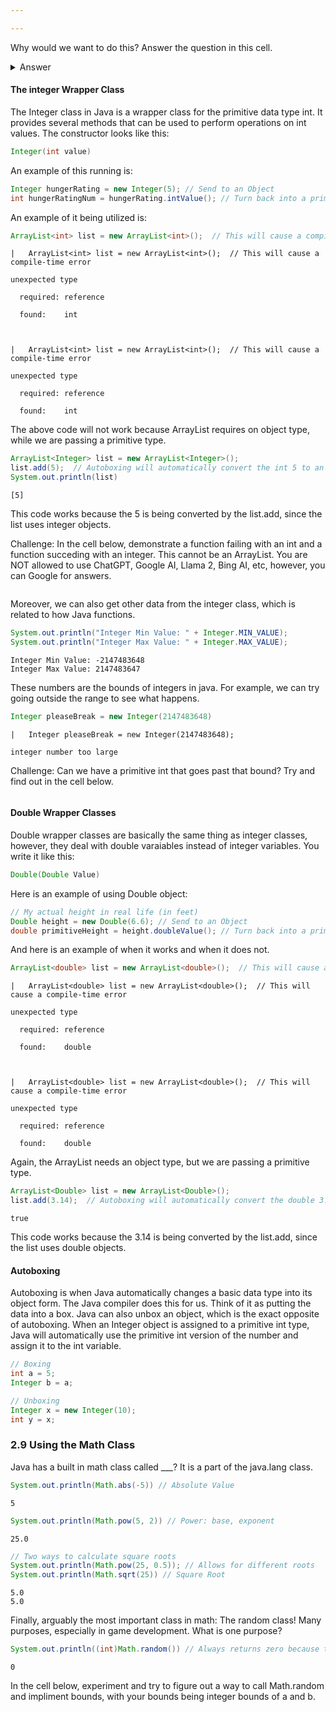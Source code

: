 ```yaml
---

---
```


Why would we want to do this? Answer the question in this cell.

<details>
<summary>Answer</summary>
<br>
These classes convert primitive data types (int/double) to a reference data type (object). We convert these because different data structures in java require different types of variables, some of which are only objects. By parsing the values of the primitive data to an object, we can send values to methods and structures that only take object values, like ArrayList, for example. 
</details>

#### The integer Wrapper Class
The Integer class in Java is a wrapper class for the primitive data type int. It provides several methods that can be used to perform operations on int values. The constructor looks like this:


```Java
Integer(int value)
```

An example of this running is:


```Java
Integer hungerRating = new Integer(5); // Send to an Object
int hungerRatingNum = hungerRating.intValue(); // Turn back into a primitive
```

An example of it being utilized is:


```Java
ArrayList<int> list = new ArrayList<int>();  // This will cause a compile-time error
```


    |   ArrayList<int> list = new ArrayList<int>();  // This will cause a compile-time error

    unexpected type

      required: reference

      found:    int

    

    |   ArrayList<int> list = new ArrayList<int>();  // This will cause a compile-time error

    unexpected type

      required: reference

      found:    int

    


The above code will not work because ArrayList requires on object type, while we are passing a primitive type.


```Java
ArrayList<Integer> list = new ArrayList<Integer>();
list.add(5);  // Autoboxing will automatically convert the int 5 to an Integer object
System.out.println(list)
```

    [5]


This code works because the 5 is being converted by the list.add, since the list uses integer objects. 

Challenge: In the cell below, demonstrate a function failing with an int and a function succeding with an integer. This cannot be an ArrayList. You are NOT allowed to use ChatGPT, Google AI, Llama 2, Bing AI, etc, however, you can Google for answers.


```Java

```

Moreover, we can also get other data from the integer class, which is related to how Java functions.


```Java
System.out.println("Integer Min Value: " + Integer.MIN_VALUE);
System.out.println("Integer Max Value: " + Integer.MAX_VALUE);
```

    Integer Min Value: -2147483648
    Integer Max Value: 2147483647


These numbers are the bounds of integers in java. For example, we can try going outside the range to see what happens.


```Java
Integer pleaseBreak = new Integer(2147483648)
```


    |   Integer pleaseBreak = new Integer(2147483648);

    integer number too large

    


Challenge: Can we have a primitive int that goes past that bound? Try and find out in the cell below.


```Java

```

#### Double Wrapper Classes

Double wrapper classes are basically the same thing as integer classes, however, they deal with double varaiables instead of integer variables. You write it like this:


```Java
Double(Double Value)
```

Here is an example of using Double object:


```Java
// My actual height in real life (in feet)
Double height = new Double(6.6); // Send to an Object
double primitiveHeight = height.doubleValue(); // Turn back into a primitive
```

And here is an example of when it works and when it does not.


```Java
ArrayList<double> list = new ArrayList<double>();  // This will cause a compile-time error
```


    |   ArrayList<double> list = new ArrayList<double>();  // This will cause a compile-time error

    unexpected type

      required: reference

      found:    double

    

    |   ArrayList<double> list = new ArrayList<double>();  // This will cause a compile-time error

    unexpected type

      required: reference

      found:    double

    


Again, the ArrayList needs an object type, but we are passing a primitive type.


```Java
ArrayList<Double> list = new ArrayList<Double>();
list.add(3.14);  // Autoboxing will automatically convert the double 3.14 to a Double object
```




    true



This code works because the 3.14 is being converted by the list.add, since the list uses double objects. 

#### Autoboxing
Autoboxing is when Java automatically changes a basic data type into its object form. The Java compiler does this for us. Think of it as putting the data into a box. Java can also unbox an object, which is the exact opposite of autoboxing. When an Integer object is assigned to a primitive int type, Java will automatically use the primitive int version of the number and assign it to the int variable.


```Java
// Boxing
int a = 5;
Integer b = a;
```


```Java
// Unboxing
Integer x = new Integer(10);
int y = x;
```

### 2.9 Using the Math Class

Java has a built in math class called ___? It is a part of the java.lang class.


```Java
System.out.println(Math.abs(-5)) // Absolute Value
```

    5



```Java
System.out.println(Math.pow(5, 2)) // Power: base, exponent
```

    25.0



```Java
// Two ways to calculate square roots
System.out.println(Math.pow(25, 0.5)); // Allows for different roots
System.out.println(Math.sqrt(25)) // Square Root
```

    5.0
    5.0


Finally, arguably the most important class in math: The random class! Many purposes, especially in game development. What is one purpose? 


```Java
System.out.println((int)Math.random()) // Always returns zero because the range of math.random is [0, 1)
```

    0


In the cell below, experiment and try to figure out a way to call Math.random and impliment bounds, with your bounds being integer bounds of a and b.


```Java

```
